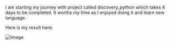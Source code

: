 I am starting my journey with project called discovery_python which takes 4 days to be completed. It worths my time as I enjoyed doing it and learn new language.

Here is my result here:

![Image](https://github.com/user-attachments/assets/64928214-d72c-4db6-94bf-ad8a1d08a523)
